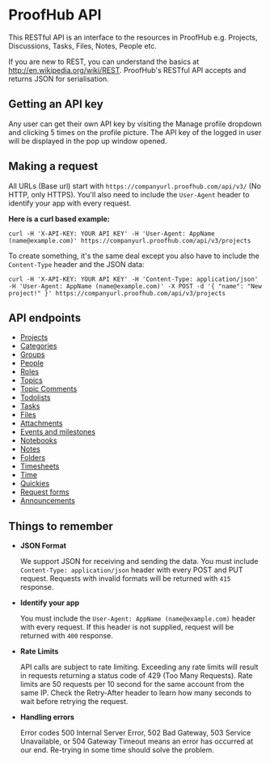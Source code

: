 ProofHub API
====================
This RESTful API is an interface to the resources in ProofHub e.g. Projects, Discussions, Tasks, Files, Notes, People etc. 

If you are new to REST, you can understand the basics at http://en.wikipedia.org/wiki/REST. ProofHub's RESTful API accepts and returns JSON for serialisation.

Getting an API key
----------------
Any user can get their own API key by visiting the Manage profile dropdown and clicking 5 times on the profile picture. The API key of the logged in user will be displayed in the pop up window opened.

Making a request
----------------
All URLs (Base url) start with `https://companyurl.proofhub.com/api/v3/` (No HTTP, only HTTPS). You'll also need to include the `User-Agent` header to identify your app with every request.

**Here is a curl based example:**

```shell
curl -H 'X-API-KEY: YOUR API KEY' -H 'User-Agent: AppName (name@example.com)' https://companyurl.proofhub.com/api/v3/projects
```

To create something, it's the same deal except you also have to include the `Content-Type` header and the JSON data:

```shell
curl -H 'X-API-KEY: YOUR API KEY' -H 'Content-Type: application/json' -H 'User-Agent: AppName (name@example.com)' -X POST -d '{ "name": "New project!" }' https://companyurl.proofhub.com/api/v3/projects
```

API endpoints
----------------

* [Projects](https://github.com/ProofHub/api_v3/blob/master/sections/projects.md)
* [Categories](https://github.com/ProofHub/api_v3/blob/master/sections/categories.md)
* [Groups](https://github.com/ProofHub/api_v3/blob/master/sections/groups.md)
* [People](https://github.com/ProofHub/api_v3/blob/master/sections/people.md)
* [Roles](https://github.com/ProofHub/api_v3/blob/master/sections/roles.md)
* [Topics](https://github.com/ProofHub/api_v3/blob/master/sections/topics.md)
* [Topic Comments](https://github.com/ProofHub/api_v3/blob/master/sections/topic%20comments.md)
* [Todolists](https://github.com/ProofHub/api_v3/blob/master/sections/tododlists.md)
* [Tasks](https://github.com/ProofHub/api_v3/blob/master/sections/tasks.md)
* [Files](https://github.com/ProofHub/api_v3/blob/master/sections/files.md)
* [Attachments](https://github.com/ProofHub/api_v3/blob/master/sections/attachments.md)
* [Events and milestones](https://github.com/ProofHub/api_v3/blob/master/sections/events%20and%20milestones.md)
* [Notebooks](https://github.com/ProofHub/api_v3/blob/master/sections/notebooks.md)
* [Notes](https://github.com/ProofHub/api_v3/blob/master/sections/notes.md)
* [Folders](https://github.com/ProofHub/api_v3/blob/master/sections/folders.md)
* [Timesheets](https://github.com/ProofHub/api_v3/blob/master/sections/timesheets.md)
* [Time](https://github.com/ProofHub/api_v3/blob/master/sections/time.md)
* [Quickies](https://github.com/ProofHub/api_v3/blob/master/sections/quickies.md)
* [Request forms](https://github.com/ProofHub/api_v3/blob/master/sections/requestforms.md)
* [Announcements](https://github.com/ProofHub/api_v3/blob/master/sections/announcements.md)


Things to remember
----------------
* **JSON Format**

  We support JSON for receiving and sending the data. You must include `Content-Type: application/json` header with every POST and PUT request. Requests with invalid formats will be returned with `415` response. 

* **Identify your app**

  You must include the `User-Agent: AppName (name@example.com)` header with every request. If this header is not supplied, request will be returned with `400` response. 

* **Rate Limits**

  API calls are subject to rate limiting. Exceeding any rate limits will result in requests returning a status code of 429 (Too Many Requests). Rate limits are 50 requests per 10 second for the same account from the same IP. Check the Retry-After header to learn how many seconds to wait before retrying the request.

* **Handling errors**

  Error codes 500 Internal Server Error, 502 Bad Gateway, 503 Service Unavailable, or 504 Gateway Timeout means an error has occurred at our end. Re-trying in some time should solve the problem.
